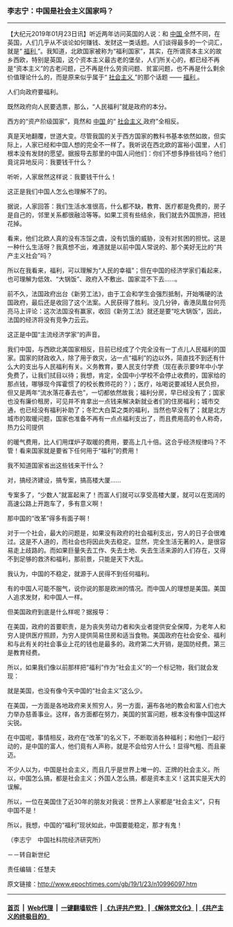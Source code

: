 ### 李志宁：中国是社会主义国家吗？
------------------------

<p>
 【大纪元2019年01月23日讯】听近两年访问英国的人说：和
 <a href="http://www.epochtimes.com/gb/tag/%E4%B8%AD%E5%9B%BD.html">
  中国
 </a>
 全然不同，在英国，人们几乎从不谈论如何赚钱、发财这一类话题。人们谈得最多的一个词汇，就是“
 <a href="http://www.epochtimes.com/gb/tag/%E7%A6%8F%E5%88%A9.html">
  福利
 </a>
 ”。我知道，北欧国家被称为“福利国家”，其实，在所谓资本主义的故乡西欧，特别是英国，这个资本主义最古老的堡垒，人们所关心的，都已经不再是“资本主义”的古老问题，己不再是什么劳资问题、贫富问题，也不再是什么剩余价值理论什么的，而是原来似乎属于“
 <a href="http://www.epochtimes.com/gb/tag/%E7%A4%BE%E4%BC%9A%E4%B8%BB%E4%B9%89.html">
  社会主义
 </a>
 ”的那个话题 ——
 <a href="http://www.epochtimes.com/gb/tag/%E7%A6%8F%E5%88%A9.html">
  福利
 </a>
 。
</p>
<p>
 人们向政府要福利。
</p>
<p>
 既然政府向人民要选票，那么，“人民福利”就是政府的本分。
</p>
<p>
 西方的“资产阶级国家”，竟然和
 <a href="http://www.epochtimes.com/gb/tag/%E4%B8%AD%E5%9B%BD.html">
  中国
 </a>
 的“
 <a href="http://www.epochtimes.com/gb/tag/%E7%A4%BE%E4%BC%9A%E4%B8%BB%E4%B9%89.html">
  社会主义
 </a>
 政府”全相反。
</p>
<p>
 真是天地翻覆，世道大变。尽管我国的关于西方国家的教科书基本依然如故，但实际上，人家已经和中国人想的完全不一样了。我听说在西北欧的富裕小国里，人们根本没­有发财的愿望。据报导去那里的中国人问他们：你们不想多挣些钱吗？他们竟诧异地反问：我要钱干什么？
</p>
<p>
 听听，人家居然这样说：我要钱干什么！
</p>
<p>
 这正是我们中国人怎么也理解不了的。
</p>
<p>
 据说，人家回答：我们生活水准很高，什么都不缺，教育、医疗都是免费的，房子是自己的，邻里关系都很融洽等等。如果工资有些结余，我们就去外国旅游，把钱花掉。
</p>
<p>
 看来，他们北欧人真的没有冻馁之虞，没有饥饿的威胁，没有对贫困的担忧。这是一种什么生活呀？我真想不出，难道就是以前中国人常说的、那个美好无比的“共产主义­社会”吗？
</p>
<p>
 所以在我看来，福利，可以理解为“人民的幸福”；但在中国的经济学家们看起来，也可理解为低效、“大锅饭”、政府入不敷出、国家混不下去……。
</p>
<p>
 前不久，法国政府出台《新劳工法》，由于工会和学生会强烈抵制，开始嘴硬的法国政府，最后还是收回了这个法案。人民获得了胜利。没几分钟，香港凤凰台何亮亮马上­评论：这次法国没有赢家，收回《新劳工法》就还是要“吃大锅饭”，因此，法国的经济将没有竞争力云云。
</p>
<p>
 这正是中国“主流经济学家”的声音。
</p>
<p>
 我们中国，与西欧北美国家相反，目前已经成了个完全没有一丁点儿人民福利的国家。国家的财政收入，除了用于救灾，沾一点“福利”的边以外，简直找不到还有什么大的支出与人民福利有关。义务教育，要人民支付学费（现在表示要9年中小学免费了，让我们拭目以待；我想，肯定，全国中小学校不会停止收费的，国家给的那点钱，哪够现今挥霍惯了的校长教师花的？）；医疗，吆喝说要减轻人民负担，但又是两年“流水落花春去也”，一切都依然故我；福利分房，早已经没有了；国家也没有廉价租房，可见并不肯拿出一点钱来解决新就业者们的住房福利；城市交通，也已经没有福利补助了；冬贮大白菜之类的福利，当然也早没有了；就是北方城市的取暖问题，国家也准备不再有一点点福利支出了，而且费用高的令人称奇，热力公司提供
</p>
<p>
 的暖气费用，比人们用煤炉子取暖的费用，要高上几十倍。这合乎经济规律吗？不管！看来国家就是要省下任何用于“福利”的费用！
</p>
<p>
 我不知道国家省出这些钱来干什么？
</p>
<p>
 对，搞经济建设，搞专案，搞高楼大厦……
</p>
<p>
 专案多了，“少数人”就富起来了！而富人们就可以享受高楼大厦，就可以在宽阔的高速公路上开跑车了，多有意义啊！
</p>
<p>
 那中国的“改革”得多有面子啊！
</p>
<p>
 对于一个社会，最大的问题是，如果没有政府的社会福利支出，穷人的日子会很难过。这是不人道的，而社会也将因此失去稳定。显然，完全生活无著的人，是很容易走上歧路的。而如果巨量失去工作、失去土地、失去生活来源的人们存在，又得不到足够的救济和福利，那前景，只能是天下大乱。
</p>
<p>
 我认为，中国的不稳定，就源于人民得不到任何福利。
</p>
<p>
 有的中国人可能不服气，说你说的那是欧洲的情况。而中国人的理想是美国。美国人追求发财，和中国人一样。
</p>
<p>
 但美国政府到底是什么样呢？据报导：
</p>
<p>
 在美国，政府的首要职责，是为丧失劳动力者和失业者提供安全保障，为老年人和穷人提供医疗照顾，为穷人提供简易住房和适当食物。美国政府在社会安全、福利和与此­有关的社会事业上花的钱也是最多的。政府第二大开销，是国防经费。第三是教育经费。
</p>
<p>
 所以，如果我们像以前那样把“福利”作为“社会主义”的一个标记物，我们就会发现：
</p>
<p>
 就是美国，也没有像今天中国的“社会主义”这么少。
</p>
<p>
 在美国，一方面是各地政府来关照穷人，另一方面，遍布各地的教会和富人们也大力举办慈善事业。这样，各方面都在努力，美国的贫富问题，根本没有像中国这样尖锐。
</p>
<p>
 在中国呢，事情相反，政府在“改革”的名义下，不断取消各种福利；和他们一起行动的，是中国的富人，他们竟有人声称，就是不会给穷人什么！显得气粗、而且豪迈。
</p>
<p>
 不少人以为，中国是社会主义，而且几乎是世界上唯一的、正牌的社会主义。所以，中国怎么搞，都是社会主义；外国人怎么搞，都是资本主义！这其实是天大的误解。
</p>
<p>
 所以，一位在美国住了近30年的朋友对我说：世界上人家都是“社会主义”，只有中国不是！
</p>
<p>
 所以，我想，中国的“福利”现状如此，中国要能稳定，那才有鬼！
</p>
<p>
 （李志宁　中国社科院经济研究所）
</p>
<p>
 －－转自新世纪
</p>
<p>
 责任编辑：任慧夫
</p>

原文链接：http://www.epochtimes.com/gb/19/1/23/n10996097.htm


------------------------
#### [首页](https://github.com/gfw-breaker/banned-news/blob/master/README.md) &nbsp;|&nbsp; [Web代理](https://github.com/labour-camp/helloworld) &nbsp;|&nbsp; [一键翻墙软件](https://github.com/gfw-breaker/nogfw/blob/master/README.md) &nbsp;| [《九评共产党》](https://github.com/gfw-breaker/9ping.md/blob/master/README.md#九评之一评共产党是什么) | [《解体党文化》](https://github.com/gfw-breaker/jtdwh.md/blob/master/README.md) | [《共产主义的终极目的》](https://github.com/gfw-breaker/gczydzjmd.md/blob/master/README.md)


